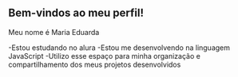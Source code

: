 ## Bem-vindos ao meu perfil!

Meu nome é Maria Eduarda 

-Estou estudando no alura
-Estou me desenvolvendo na linguagem JavaScript
-Utilizo esse espaço para minha organização e compartilhamento dos meus projetos desenvolvidos




